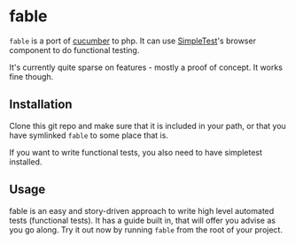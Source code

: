 fable
===

`fable` is a port of [cucumber](http://cukes.info/) to php. It can use [SimpleTest](http://www.simpletest.org/)'s browser component to do functional testing.

It's currently quite sparse on features - mostly a proof of concept. It works fine though.

Installation
---

Clone this git repo and make sure that it is included in your path, or that you have symlinked `fable` to some place that is.

If you want to write functional tests, you also need to have simpletest installed.

Usage
---

fable is an easy and story-driven approach to write high level automated tests (functional tests). It has a guide built in, that will offer you advise as you go along. Try it out now by running `fable` from the root of your project.

